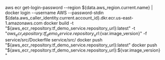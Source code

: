 aws ecr get-login-password --region ${data.aws_region.current.name} | docker login --username AWS --password-stdin ${data.aws_caller_identity.current.account_id}.dkr.ecr.us-east-1.amazonaws.com
docker build -t "${aws_ecr_repository.tf_demo_service.repository_url}:latest" -t "${aws_ecr_repository.tf_demo_service.repository_url}:${var.image_version}" -f service/src/Dockerfile service/src/
docker push "${aws_ecr_repository.tf_demo_service.repository_url}:latest"
docker push "${aws_ecr_repository.tf_demo_service.repository_url}:${var.image_version}"